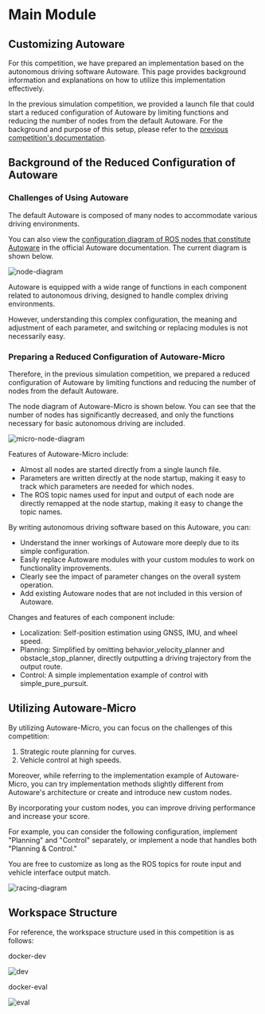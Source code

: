 # Main Module

## Customizing Autoware

For this competition, we have prepared an implementation based on the autonomous driving software Autoware. This page provides background information and explanations on how to utilize this implementation effectively.

In the previous simulation competition, we provided a launch file that could start a reduced configuration of Autoware by limiting functions and reducing the number of nodes from the default Autoware. For the background and purpose of this setup, please refer to the [previous competition's documentation](https://automotiveaichallenge.github.io/aichallenge2023-racing/customize/index.html).

<!-- For this simulation competition, we have similarly prepared a [reduced configuration of Autoware designed for use with AWSIM](https://github.com/AutomotiveAIChallenge/aichallenge-2025/blob/main/aichallenge/workspace/src/aichallenge_submit/aichallenge_submit_launch/launch/reference.launch.xml) to enable partial use and flexible integration of Autoware. -->

## Background of the Reduced Configuration of Autoware

### Challenges of Using Autoware

The default Autoware is composed of many nodes to accommodate various driving environments.

You can also view the [configuration diagram of ROS nodes that constitute Autoware](https://autowarefoundation.github.io/autoware-documentation/main/design/autoware-architecture/node-diagram/) in the official Autoware documentation. The current diagram is shown below.

![node-diagram](./images/architecture/autoware-node-diagram.png)

Autoware is equipped with a wide range of functions in each component related to autonomous driving, designed to handle complex driving environments.

However, understanding this complex configuration, the meaning and adjustment of each parameter, and switching or replacing modules is not necessarily easy.

### Preparing a Reduced Configuration of Autoware-Micro

Therefore, in the previous simulation competition, we prepared a reduced configuration of Autoware by limiting functions and reducing the number of nodes from the default Autoware.

The node diagram of Autoware-Micro is shown below. You can see that the number of nodes has significantly decreased, and only the functions necessary for basic autonomous driving are included.

![micro-node-diagram](./images/architecture/reference-autoware.png)

Features of Autoware-Micro include:

- Almost all nodes are started directly from a single launch file.
- Parameters are written directly at the node startup, making it easy to track which parameters are needed for which nodes.
- The ROS topic names used for input and output of each node are directly remapped at the node startup, making it easy to change the topic names.

By writing autonomous driving software based on this Autoware, you can:

- Understand the inner workings of Autoware more deeply due to its simple configuration.
- Easily replace Autoware modules with your custom modules to work on functionality improvements.
- Clearly see the impact of parameter changes on the overall system operation.
- Add existing Autoware nodes that are not included in this version of Autoware.

Changes and features of each component include:

- Localization: Self-position estimation using GNSS, IMU, and wheel speed.
- Planning: Simplified by omitting behavior_velocity_planner and obstacle_stop_planner, directly outputting a driving trajectory from the output route.
- Control: A simple implementation example of control with simple_pure_pursuit.

## Utilizing Autoware-Micro

By utilizing Autoware-Micro, you can focus on the challenges of this competition:

1. Strategic route planning for curves.
2. Vehicle control at high speeds.

Moreover, while referring to the implementation example of Autoware-Micro, you can try implementation methods slightly different from Autoware's architecture or create and introduce new custom nodes.

By incorporating your custom nodes, you can improve driving performance and increase your score.

For example, you can consider the following configuration, implement "Planning" and "Control" separately, or implement a node that handles both "Planning & Control."

You are free to customize as long as the ROS topics for route input and vehicle interface output match.

![racing-diagram](./images/architecture/racing_simple.png)

## Workspace Structure

For reference, the workspace structure used in this competition is as follows:

docker-dev

![dev](./images/docker/dev.drawio.svg)

docker-eval

![eval](./images/docker/eval.drawio.svg)
